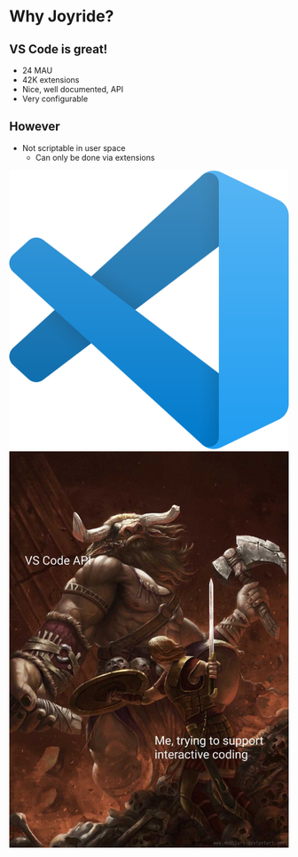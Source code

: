# Why Joyride?

<div class="slide">
<div>

## VS Code is great!

* 24 MAU
* 42K extensions
* Nice, well documented, API
* Very configurable
<div class="secret">

## However

* Not scriptable in user space
  * Can only be done via extensions
</div>
</div>
<div>
<div class=imageBox>
<img src="images/vscode.png" class="revealed">
<img src="images/theseus.jpg" class="secret">
</div>
</div>
</div>